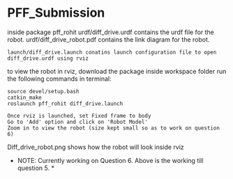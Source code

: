 # PFF_Submission

inside package pff_rohit
	urdf/diff_drive.urdf contains the urdf file for the robot. 
	urdf/diff_drive_robot.pdf contains the link diagram for the robot.

	launch/diff_drive.launch conatins launch configuration file to open diff_drive.urdf using rviz

to view the robot in rviz,
	download the package inside workspace folder
	run the following commands in terminal:

	source devel/setup.bash
	catkin_make
	roslaunch pff_rohit diff_drive.launch

	Once rviz is launched, set Fixed frame to body
	Go to 'Add' option and click on 'Robot Model'
	Zoom in to view the robot (size kept small so as to work on question 6)

Diff_drive_robot.png shows how the robot will look inside rviz

* NOTE:  Currently working on Question 6. Above is the working till question 5. *